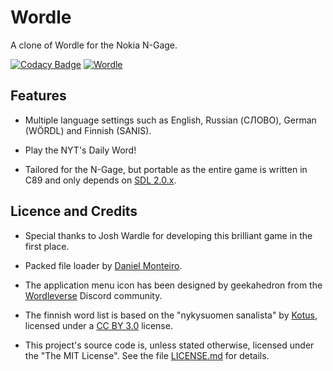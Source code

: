 # Wordle

A clone of Wordle for the Nokia N-Gage.

[![Codacy Badge](https://api.codacy.com/project/badge/Grade/d77291d1f0554c7c8469707bcabcc6fa)](https://app.codacy.com/gh/ngagesdk/wordle?utm_source=github.com&utm_medium=referral&utm_content=ngagesdk/wordle&utm_campaign=Badge_Grade_Settings)
[![Wordle](https://raw.githubusercontent.com/ngagesdk/wordle/master/media/promo-tn.jpg)](https://raw.githubusercontent.com/ngagesdk/wordle/master/media/promo.jpg?raw=true "Wordle")

## Features

- Multiple language settings such as English, Russian (СЛОВО), German
  (WÖRDL) and Finnish (SANIS).

- Play the NYT's Daily Word!

- Tailored for the N-Gage, but portable as the entire game is written in
  C89 and only depends on [SDL
  2.0.x](https://github.com/libsdl-org/SDL).

## Licence and Credits

- Special thanks to Josh Wardle for developing this brilliant game in
  the first place.

- Packed file loader by [Daniel
  Monteiro](https://montyontherun.itch.io/).

- The application menu icon has been designed by geekahedron from the
  [Wordleverse](https://discord.com/invite/FdQKzenz) Discord community.

- The finnish word list is based on the "nykysuomen sanalista" by
  [Kotus](https://kaino.kotus.fi/sanat/nykysuomi/), licensed under a [CC
  BY 3.0](https://creativecommons.org/licenses/by/3.0/deed.fi) license.

- This project's source code is, unless stated otherwise, licensed under
  the "The MIT License".  See the file [LICENSE.md](LICENSE.md) for
  details.
